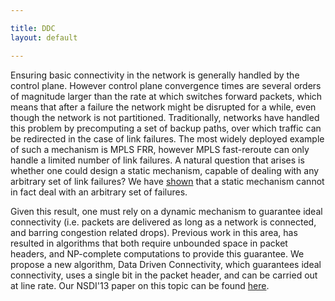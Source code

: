 ```yaml
---

title: DDC
layout: default

---
```

Ensuring basic connectivity in the network is generally handled by the control plane. However control plane convergence times
are several orders of magnitude larger than the rate at which switches forward packets, which means that after a failure the
network might be disrupted for a while, even though the network is not partitioned. Traditionally, networks have handled this
problem by precomputing a set of backup paths, over which traffic can be redirected in the case of link failures. The most widely
deployed example of such a mechanism is MPLS FRR, however MPLS fast-reroute can only handle a limited number of link failures. A
natural question that arises is whether one could design a static mechanism, capable of dealing with any arbitrary set of link
failures? We have [shown](http://arxiv.org/abs/1207.3732) that a static mechanism cannot in fact deal with an arbitrary set of
failures.

Given this result, one must rely on a dynamic mechanism to guarantee ideal connectivity (i.e. packets are delivered as long as 
a network is connected, and barring congestion related drops). Previous work in this area, has resulted in algorithms that both
require unbounded space in packet headers, and NP-complete computations to provide this guarantee. We propose a new algorithm, Data
Driven Connectivity, which guarantees ideal connectivity, uses a single bit in the packet header, and can be carried out at line rate.
Our NSDI'13 paper on this topic can be found [here](http://eecs.berkeley.edu/~apanda/paper/nsdi13.pdf).
